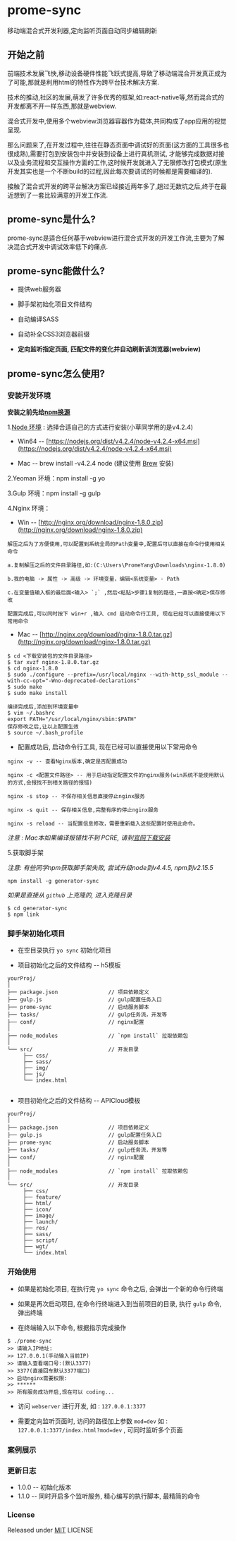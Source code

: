 # prome-sync

移动端混合式开发利器,定向监听页面自动同步编辑刷新

## 开始之前

前端技术发展飞快,移动设备硬件性能飞跃式提高,导致了移动端混合开发真正成为了可能,那就是利用html的特性作为跨平台技术解决方案.

技术的推动,社区的发展,萌发了许多优秀的框架,如:react-native等,然而混合式的开发都离不开一样东西,那就是webview.

混合式开发中,使用多个webview浏览器容器作为载体,共同构成了app应用的视觉呈现.

那么问题来了,在开发过程中,往往在静态页面中调试好的页面(这方面的工具很多也很成熟),需要打包到安装包中并安装到设备上进行真机测试,
才能够完成数据对接以及业务流程和交互操作方面的工作,这时候开发就进入了无限修改打包模式(原生开发其实也是一个不断build的过程,因此每次要调试的时候都是需要编译的).

接触了混合式开发的跨平台解决方案已经接近两年多了,趟过无数坑之后,终于在最近想到了一套比较满意的开发工作流.

## prome-sync是什么?

prome-sync是适合任何基于webview进行混合式开发的开发工作流,主要为了解决混合式开发中调试效率低下的痛点.

## prome-sync能做什么?

* 提供web服务器

* 脚手架初始化项目文件结构
 
* 自动编译SASS
 
* 自动补全CSS3浏览器前缀

* **定向监听指定页面, 匹配文件的变化并自动刷新该浏览器(webview)**

## prome-sync怎么使用?

### 安装开发环境

**安装之前先给[npm换源](http://www.jianshu.com/p/0deb70e6f395)**

1.[Node 环境](https://nodejs.org/) : 选择合适自己的方式进行安装(小草同学用的是v4.2.4)

* Win64 -- [https://nodejs.org/dist/v4.2.4/node-v4.2.4-x64.msi](https://nodejs.org/dist/v4.2.4/node-v4.2.4-x64.msi)

* Mac -- brew install -v4.2.4 node (建议使用 [Brew](http://brew.sh/index_zh-cn.html) 安装)

2.Yeoman 环境：npm install -g yo

3.Gulp 环境：npm install -g gulp

4.Nginx 环境：

* Win -- [http://nginx.org/download/nginx-1.8.0.zip](http://nginx.org/download/nginx-1.8.0.zip)

```
解压之后为了方便使用,可以配置到系统全局的Path变量中,配置后可以直接在命令行使用相关命令

a.复制解压之后的文件目录路径,如:(C:\Users\PromeYang\Downloads\nginx-1.8.0)

b.我的电脑 -> 属性 -> 高级 -> 环境变量，编辑<系统变量> - Path

c.在变量值输入框的最后面<输入> `;` ,然后<粘贴>步骤1复制的路径,一直按<确定>保存修改

配置完成后,可以同时按下 win+r ,输入 cmd 启动命令行工具, 现在已经可以直接使用以下常用命令
```

* Mac -- [http://nginx.org/download/nginx-1.8.0.tar.gz](http://nginx.org/download/nginx-1.8.0.tar.gz)

```
$ cd <下载安装包的文件目录路径>
$ tar xvzf nginx-1.8.0.tar.gz
$ cd nginx-1.8.0
$ sudo ./configure --prefix=/usr/local/nginx --with-http_ssl_module --with-cc-opt="-Wno-deprecated-declarations"
$ sudo make
$ sudo make install

编译完成后,添加到环境变量中
$ vim ~/.bashrc
export PATH="/usr/local/nginx/sbin:$PATH"
保存修改之后,让以上配置生效
$ source ~/.bash_profile
```

* 配置成功后, 启动命令行工具, 现在已经可以直接使用以下常用命令

```
nginx -v -- 查看Nginx版本,确定是否配置成功

nginx -c <配置文件路径> -- 用于启动指定配置文件的nginx服务(win系统不能使用默认的方式,会报找不到相关路径的报错)

nginx -s stop -- 不保存相关信息直接停止nginx服务

nginx -s quit -- 保存相关信息,完整有序的停止nginx服务

nginx -s reload -- 当配置信息修改，需要重新载入这些配置时使用此命令。
```

*注意 : Mac本如果编译报错找不到 PCRE, 请到[官网下载安装](http://www.pcre.org/)*

5.获取脚手架

*注意: 有些同学npm获取脚手架失败, 尝试升级node到v4.4.5, npm到v2.15.5*

```
npm install -g generator-sync
```

*如果是直接从 `github` 上克隆的, 进入克隆目录*

```
$ cd generator-sync
$ npm link
```

### 脚手架初始化项目

* 在空目录执行 `yo sync` 初始化项目

* 项目初始化之后的文件结构 -- h5模板

```
yourProj/
│
├── package.json                // 项目依赖定义
├── gulp.js                     // gulp配置任务入口
├── prome-sync                  // 启动服务脚本
├── tasks/ 						// gulp任务流，开发等
├── conf/ 						// nginx配置
│
├── node_modules    			// `npm install` 拉取依赖包
│
└── src/                        // 开发目录
     ├── css/
     ├── sass/
     ├── img/
     ├── js/
     └── index.html
            
```
* 项目初始化之后的文件结构 -- APICloud模板

```
yourProj/
│
├── package.json                // 项目依赖定义
├── gulp.js                     // gulp配置任务入口
├── prome-sync                  // 启动服务脚本
├── tasks/ 						// gulp任务流，开发等
├── conf/ 						// nginx配置
│
├── node_modules    			// `npm install` 拉取依赖包
│
└── src/                        // 开发目录
     ├── css/
     ├── feature/
     ├── html/
     ├── icon/
     ├── image/
     ├── launch/
     ├── res/
     ├── sass/
     ├── script/
     ├── wgt/
     └── index.html
```

### 开始使用

* 如果是初始化项目, 在执行完 `yo sync` 命令之后, 会弹出一个新的命令行终端

* 如果是再次启动项目, 在命令行终端进入到当前项目的目录, 执行 `gulp` 命令, 弹出终端

* 在终端输入以下命令, 根据指示完成操作

```
$ ./prome-sync
>> 请输入IP地址:
>> 127.0.0.1(手动输入当前IP)
>> 请输入查看端口号:(默认3377)
>> 3377(直接回车默认3377端口)
>> 启动nginx需要权限:
>> ******
>> 所有服务成功开启,现在可以 coding...
```

* 访问 `webserver` 进行开发, 如 : `127.0.0.1:3377` 

* 需要定向监听页面时, 访问的路径加上参数 `mod=dev` 如 : `127.0.0.1:3377/index.html?mod=dev` , 可同时监听多个页面

### 案例展示

### 更新日志

* 1.0.0 -- 初始化版本
* 1.1.0 -- 同时开启多个监听服务, 精心编写的执行脚本, 最精简的命令

### License

Released under [MIT](http://rem.mit-license.org/) LICENSE


